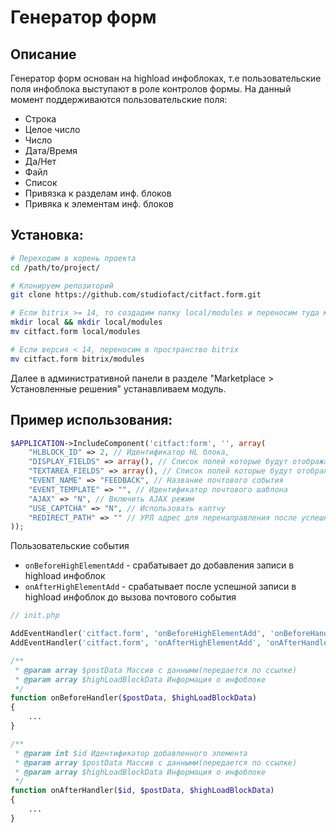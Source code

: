 Генератор форм
========

## Описание
Генератор форм основан на highload инфоблоках, т.е пользовательские поля инфоблока выступают в роле контролов формы.
На данный момент поддерживаются пользовательские поля:
 - Строка
 - Целое число
 - Число
 - Дата/Время
 - Да/Нет
 - Файл
 - Список
 - Привязка к разделам инф. блоков
 - Привяка к элементам инф. блоков
 
## Установка:

``` bash
# Переходим в корень проекта
cd /path/to/project/

# Клонируем репозиторий
git clone https://github.com/studiofact/citfact.form.git

# Если bitrix >= 14, то создадим папку local/modules и переносим туда модуль
mkdir local && mkdir local/modules
mv citfact.form local/modules

# Если версия < 14, переносим в пространство bitrix
mv citfact.form bitrix/modules
```

Далее в административной панели в разделе "Marketplace > Установленные решения" устанавливаем модуль.

## Пример использования:

``` php
$APPLICATION->IncludeComponent('citfact:form', '', array(
	"HLBLOCK_ID" => 2, // Идентификатор HL блока,
    "DISPLAY_FIELDS" => array(), // Список полей которые будут отображаться в форме
    "TEXTAREA_FIELDS" => array(), // Список полей которые будут отображаться в форме как textarea
	"EVENT_NAME" => "FEEDBACK", // Название почтового события
	"EVENT_TEMPLATE" => "", // Идентификатор почтового шаблона
	"AJAX" => "N", // Включить AJAX режим
	"USE_CAPTCHA" => "N", // Использовать каптчу
	"REDIRECT_PATH" => "" // УРЛ адрес для перенаправления после успешного добавления
));
```

Пользовательские события
 - `onBeforeHighElementAdd` - срабатывает до добавления записи в highload инфоблок
 - `onAfterHighElementAdd` - срабатывает после успешной записи в highload инфоблок до вызова почтового события

``` php
// init.php

AddEventHandler('citfact.form', 'onBeforeHighElementAdd', 'onBeforeHandler');
AddEventHandler('citfact.form', 'onAfterHighElementAdd', 'onAfterHandler');

/**
 * @param array $postData Массив с данными(передается по ссылке)
 * @param array $highLoadBlockData Информация о инфоблоке
 */
function onBeforeHandler($postData, $highLoadBlockData)
{
	...
}

/**
 * @param int $id Идентификатор добавленного элемента
 * @param array $postData Массив с данными(передается по ссылке)
 * @param array $highLoadBlockData Информация о инфоблоке
 */
function onAfterHandler($id, $postData, $highLoadBlockData)
{
	...
}
```

